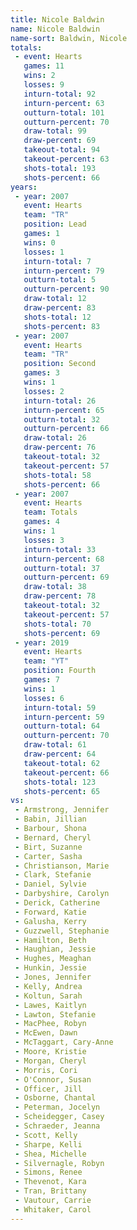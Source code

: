 ```yaml
---
title: Nicole Baldwin
name: Nicole Baldwin
name-sort: Baldwin, Nicole
totals:
 - event: Hearts
   games: 11
   wins: 2
   losses: 9
   inturn-total: 92
   inturn-percent: 63
   outturn-total: 101
   outturn-percent: 70
   draw-total: 99
   draw-percent: 69
   takeout-total: 94
   takeout-percent: 63
   shots-total: 193
   shots-percent: 66
years:
 - year: 2007
   event: Hearts
   team: "TR"
   position: Lead
   games: 1
   wins: 0
   losses: 1
   inturn-total: 7
   inturn-percent: 79
   outturn-total: 5
   outturn-percent: 90
   draw-total: 12
   draw-percent: 83
   shots-total: 12
   shots-percent: 83
 - year: 2007
   event: Hearts
   team: "TR"
   position: Second
   games: 3
   wins: 1
   losses: 2
   inturn-total: 26
   inturn-percent: 65
   outturn-total: 32
   outturn-percent: 66
   draw-total: 26
   draw-percent: 76
   takeout-total: 32
   takeout-percent: 57
   shots-total: 58
   shots-percent: 66
 - year: 2007
   event: Hearts
   team: Totals
   games: 4
   wins: 1
   losses: 3
   inturn-total: 33
   inturn-percent: 68
   outturn-total: 37
   outturn-percent: 69
   draw-total: 38
   draw-percent: 78
   takeout-total: 32
   takeout-percent: 57
   shots-total: 70
   shots-percent: 69
 - year: 2019
   event: Hearts
   team: "YT"
   position: Fourth
   games: 7
   wins: 1
   losses: 6
   inturn-total: 59
   inturn-percent: 59
   outturn-total: 64
   outturn-percent: 70
   draw-total: 61
   draw-percent: 64
   takeout-total: 62
   takeout-percent: 66
   shots-total: 123
   shots-percent: 65
vs:
 - Armstrong, Jennifer
 - Babin, Jillian
 - Barbour, Shona
 - Bernard, Cheryl
 - Birt, Suzanne
 - Carter, Sasha
 - Christianson, Marie
 - Clark, Stefanie
 - Daniel, Sylvie
 - Darbyshire, Carolyn
 - Derick, Catherine
 - Forward, Katie
 - Galusha, Kerry
 - Guzzwell, Stephanie
 - Hamilton, Beth
 - Haughian, Jessie
 - Hughes, Meaghan
 - Hunkin, Jessie
 - Jones, Jennifer
 - Kelly, Andrea
 - Koltun, Sarah
 - Lawes, Kaitlyn
 - Lawton, Stefanie
 - MacPhee, Robyn
 - McEwen, Dawn
 - McTaggart, Cary-Anne
 - Moore, Kristie
 - Morgan, Cheryl
 - Morris, Cori
 - O'Connor, Susan
 - Officer, Jill
 - Osborne, Chantal
 - Peterman, Jocelyn
 - Scheidegger, Casey
 - Schraeder, Jeanna
 - Scott, Kelly
 - Sharpe, Kelli
 - Shea, Michelle
 - Silvernagle, Robyn
 - Simons, Renee
 - Thevenot, Kara
 - Tran, Brittany
 - Vautour, Carrie
 - Whitaker, Carol
---
```

